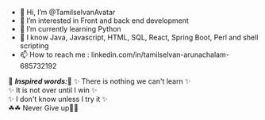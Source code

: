 - 👋 Hi, I’m @TamilselvanAvatar
- 👀 I’m interested in Front and back end development
- 🌱 I’m currently learning Python
- 💞️ I know Java, Javascript, HTML, SQL, React, Spring Boot, Perl and shell scripting
- 📫 How to reach me : linkedin.com/in/tamilselvan-arunachalam-685732192

🌱 ***Inspired words:***🌱
   ✨ There is nothing we can't learn  ✨ \
   ✨ It is not over until I win  ✨ \
   ✨ I don't know unless I try it ✨ \
   ☘☘ Never Give up🌹🌹 
